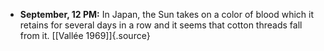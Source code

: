 ﻿-   **September, 12 PM:** In Japan, the Sun takes on a color of blood which it retains for several days in a row and it seems that cotton threads fall from it. [\[Vallée 1969\]]{.source}
